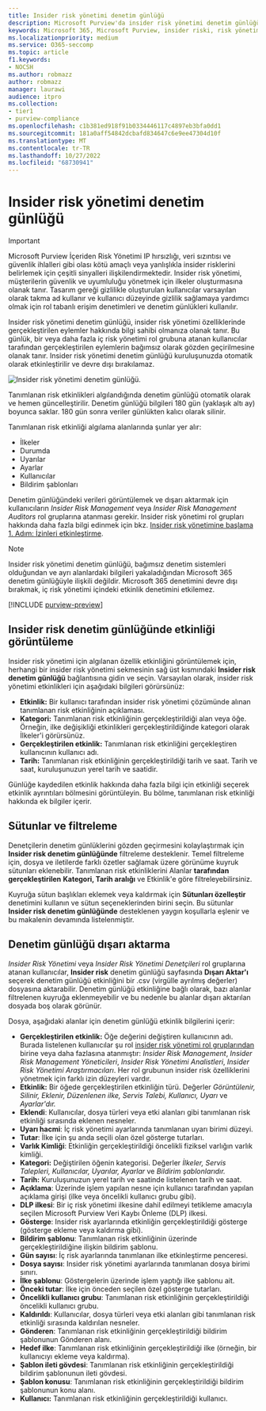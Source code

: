 ```yaml
---
title: Insider risk yönetimi denetim günlüğü
description: Microsoft Purview'da insider risk yönetimi denetim günlüğü hakkında bilgi edinin
keywords: Microsoft 365, Microsoft Purview, insider riski, risk yönetimi, uyumluluk
ms.localizationpriority: medium
ms.service: O365-seccomp
ms.topic: article
f1.keywords:
- NOCSH
ms.author: robmazz
author: robmazz
manager: laurawi
audience: itpro
ms.collection:
- tier1
- purview-compliance
ms.openlocfilehash: c1b381ed918f91b0334446117c4897eb3bfa0dd1
ms.sourcegitcommit: 181a0aff54842dcbafd834647c6e9ee47304d10f
ms.translationtype: MT
ms.contentlocale: tr-TR
ms.lasthandoff: 10/27/2022
ms.locfileid: "68730941"
---
```

# <a name="insider-risk-management-audit-log"></a>Insider risk yönetimi denetim günlüğü

>[!IMPORTANT]
>Microsoft Purview İçeriden Risk Yönetimi IP hırsızlığı, veri sızıntısı ve güvenlik ihlalleri gibi olası kötü amaçlı veya yanlışlıkla insider risklerini belirlemek için çeşitli sinyalleri ilişkilendirmektedir. Insider risk yönetimi, müşterilerin güvenlik ve uyumluluğu yönetmek için ilkeler oluşturmasına olanak tanır. Tasarım gereği gizlilikle oluşturulan kullanıcılar varsayılan olarak takma ad kullanır ve kullanıcı düzeyinde gizlilik sağlamaya yardımcı olmak için rol tabanlı erişim denetimleri ve denetim günlükleri kullanılır.

Insider risk yönetimi denetim günlüğü, insider risk yönetimi özelliklerinde gerçekleştirilen eylemler hakkında bilgi sahibi olmanıza olanak tanır. Bu günlük, bir veya daha fazla iç risk yönetimi rol grubuna atanan kullanıcılar tarafından gerçekleştirilen eylemlerin bağımsız olarak gözden geçirilmesine olanak tanır. Insider risk yönetimi denetim günlüğü kuruluşunuzda otomatik olarak etkinleştirilir ve devre dışı bırakılamaz.

![Insider risk yönetimi denetim günlüğü.](../media/insider-risk-audit-log.png)

Tanımlanan risk etkinlikleri algılandığında denetim günlüğü otomatik olarak ve hemen güncelleştirilir. Denetim günlüğü bilgileri 180 gün (yaklaşık altı ay) boyunca saklar. 180 gün sonra veriler günlükten kalıcı olarak silinir.

Tanımlanan risk etkinliği algılama alanlarında şunlar yer alır:

- İlkeler
- Durumda
- Uyarılar
- Ayarlar
- Kullanıcılar
- Bildirim şablonları

Denetim günlüğündeki verileri görüntülemek ve dışarı aktarmak için kullanıcıların *Insider Risk Management* veya *Insider Risk Management Auditors* rol gruplarına atanması gerekir. Insider risk yönetimi rol grupları hakkında daha fazla bilgi edinmek için bkz. [Insider risk yönetimine başlama 1. Adım: İzinleri etkinleştirme](insider-risk-management-configure.md#step-1-required-enable-permissions-for-insider-risk-management).

> [!NOTE]
> Insider risk yönetimi denetim günlüğü, bağımsız denetim sistemleri olduğundan ve ayrı alanlardaki bilgileri yakaladığından Microsoft 365 denetim günlüğüyle ilişkili değildir. Microsoft 365 denetimini devre dışı bırakmak, iç risk yönetimi içindeki etkinlik denetimini etkilemez.

[!INCLUDE [purview-preview](../includes/purview-preview.md)]

## <a name="view-activity-in-the-insider-risk-audit-log"></a>Insider risk denetim günlüğünde etkinliği görüntüleme

Insider risk yönetimi için algılanan özellik etkinliğini görüntülemek için, herhangi bir insider risk yönetimi sekmesinin sağ üst kısmındaki **Insider risk denetim günlüğü** bağlantısına gidin ve seçin. Varsayılan olarak, insider risk yönetimi etkinlikleri için aşağıdaki bilgileri görürsünüz:

- **Etkinlik:** Bir kullanıcı tarafından insider risk yönetimi çözümünde alınan tanımlanan risk etkinliğinin açıklaması.
- **Kategori:** Tanımlanan risk etkinliğinin gerçekleştirildiği alan veya öğe. Örneğin, ilke değişikliği etkinlikleri gerçekleştirildiğinde  kategori olarak İlkeler'i görürsünüz.
- **Gerçekleştirilen etkinlik:** Tanımlanan risk etkinliğini gerçekleştiren kullanıcının kullanıcı adı.
- **Tarih:** Tanımlanan risk etkinliğinin gerçekleştirildiği tarih ve saat. Tarih ve saat, kuruluşunuzun yerel tarih ve saatidir.

Günlüğe kaydedilen etkinlik hakkında daha fazla bilgi için etkinliği seçerek etkinlik ayrıntıları bölmesini görüntüleyin. Bu bölme, tanımlanan risk etkinliği hakkında ek bilgiler içerir.

## <a name="columns-and-filtering"></a>Sütunlar ve filtreleme

Denetçilerin denetim günlüklerini gözden geçirmesini kolaylaştırmak için **Insider risk denetim günlüğünde** filtreleme desteklenir. Temel filtreleme için, dosya ve iletilerde farklı özetler sağlamak üzere görünüme kuyruk sütunları eklenebilir. Tanımlanan risk etkinliklerini Alanlar **tarafından gerçekleştirilen** **Kategori, Tarih aralığı** ve Etkinlik'e göre filtreleyebilirsiniz.

Kuyruğa sütun başlıkları eklemek veya kaldırmak için **Sütunları özelleştir** denetimini kullanın ve sütun seçeneklerinden birini seçin. Bu sütunlar **Insider risk denetim günlüğünde** desteklenen yaygın koşullarla eşlenir ve bu makalenin devamında listelenmiştir.

## <a name="audit-log-export"></a>Denetim günlüğü dışarı aktarma

*Insider Risk Yönetimi* veya *Insider Risk Yönetimi Denetçileri* rol gruplarına atanan kullanıcılar, **Insider risk** denetim günlüğü sayfasında **Dışarı Aktar'ı** seçerek denetim günlüğü etkinliğini bir .csv (virgülle ayrılmış değerler) dosyasına aktarabilir. Denetim günlüğü etkinliğine bağlı olarak, bazı alanlar filtrelenen kuyruğa eklenmeyebilir ve bu nedenle bu alanlar dışarı aktarılan dosyada boş olarak görünür.

Dosya, aşağıdaki alanlar için denetim günlüğü etkinlik bilgilerini içerir:

- **Gerçekleştirilen etkinlik:** Öğe değerini değiştiren kullanıcının adı. Burada listelenen kullanıcılar şu rol [insider risk yönetimi rol gruplarından](insider-risk-management-configure.md#step-1-required-enable-permissions-for-insider-risk-management) birine veya daha fazlasına atanmıştır: *Insider Risk Management*, *Insider Risk Management Yöneticileri*, *Insider Risk Yönetimi Analistleri*, *Insider Risk Yönetimi Araştırmacıları*. Her rol grubunun insider risk özelliklerini yönetmek için farklı izin düzeyleri vardır.
- **Etkinlik:** Bir öğede gerçekleştirilen etkinliğin türü. Değerler *Görüntülenir, Silinir, Eklenir, Düzenlenen ilke, Servis Talebi, Kullanıcı, Uyarı* ve *Ayarlar'dır.*
- **Eklendi**: Kullanıcılar, dosya türleri veya etki alanları gibi tanımlanan risk etkinliği sırasında eklenen nesneler.
- **Uyarı hacmi**: İç risk yönetimi ayarlarında tanımlanan uyarı birimi düzeyi.
- **Tutar**: İlke için şu anda seçili olan özel gösterge tutarları.
- **Varlık Kimliği**: Etkinliğin gerçekleştirildiği öncelikli fiziksel varlığın varlık kimliği.
- **Kategori:** Değiştirilen öğenin kategorisi. Değerler *İlkeler, Servis Talepleri, Kullanıcılar, Uyarılar, Ayarlar* ve *Bildirim şablonlarıdır.*
- **Tarih:** Kuruluşunuzun yerel tarih ve saatinde listelenen tarih ve saat.
- **Açıklama**: Üzerinde işlem yapılan nesne için kullanıcı tarafından yapılan açıklama girişi (ilke veya öncelikli kullanıcı grubu gibi).
- **DLP ilkesi**: Bir iç risk yönetimi ilkesine dahil edilmeyi tetikleme amacıyla seçilen Microsoft Purview Veri Kaybı Önleme (DLP) ilkesi.
- **Gösterge**: Insider risk ayarlarında etkinliğin gerçekleştirildiği gösterge (gösterge ekleme veya kaldırma gibi).
- **Bildirim şablonu**: Tanımlanan risk etkinliğinin üzerinde gerçekleştirildiğine ilişkin bildirim şablonu.
- **Gün sayısı**: İç risk ayarlarında tanımlanan ilke etkinleştirme penceresi.
- **Dosya sayısı**: Insider risk yönetimi ayarlarında tanımlanan dosya birimi sınırı.
- **İlke şablonu**: Göstergelerin üzerinde işlem yaptığı ilke şablonu ait.
- **Önceki tutar**: İlke için önceden seçilen özel gösterge tutarları.
- **Öncelikli kullanıcı grubu**: Tanımlanan risk etkinliğinin gerçekleştirildiği öncelikli kullanıcı grubu.
- **Kaldırıldı**: Kullanıcılar, dosya türleri veya etki alanları gibi tanımlanan risk etkinliği sırasında kaldırılan nesneler.
- **Gönderen**: Tanımlanan risk etkinliğinin gerçekleştirildiği bildirim şablonunun Gönderen alanı.
- **Hedef ilke**: Tanımlanan risk etkinliğinin gerçekleştirildiği ilke (örneğin, bir kullanıcıyı ekleme veya kaldırma).
- **Şablon ileti gövdesi**: Tanımlanan risk etkinliğinin gerçekleştirildiği bildirim şablonunun ileti gövdesi.
- **Şablon konusu**: Tanımlanan risk etkinliğinin gerçekleştirildiği bildirim şablonunun konu alanı.
- **Kullanıcı:** Tanımlanan risk etkinliğinin gerçekleştirildiği kullanıcı.